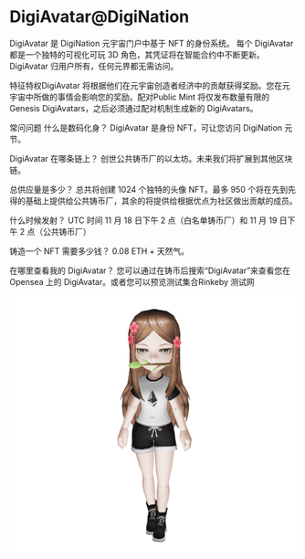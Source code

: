# DigiAvatar@DigiNation

DigiAvatar 是 DigiNation 元宇宙门户中基于 NFT 的身份系统。 每个 DigiAvatar 都是一个独特的可视化可玩 3D 角色，其凭证将在智能合约中不断更新。 DigiAvatar 归用户所有，任何元界都无需访问。

特征特权DigiAvatar 将根据他们在元宇宙创造者经济中的贡献获得奖励。您在元宇宙中所做的事情会影响您的奖励。配对Public Mint 将仅发布数量有限的 Genesis DigiAvatars，之后必须通过配对机制生成新的 DigiAvatars。

常问问题
什么是数码化身？
DigiAvatar 是身份 NFT，可让您访问 DigiNation 元节。

DigiAvatar 在哪条链上？
创世公共铸币厂的以太坊。未来我们将扩展到其他区块链。

总供应量是多少？
总共将创建 1024 个独特的头像 NFT。最多 950 个将在先到先得的基础上提供给公共铸币厂，其余的将提供给根据优点为社区做出贡献的成员。

什么时候发射？
UTC 时间 11 月 18 日下午 2 点（白名单铸币厂）和 11 月 19 日下午 2 点（公共铸币厂）

铸造一个 NFT 需要多少钱？
0.08 ETH + 天然气。

在哪里查看我的 DigiAvatar？
您可以通过在铸币后搜索“DigiAvatar”来查看您在 Opensea 上的 DigiAvatar。或者您可以预览测试集合Rinkeby 测试网

![NFT](微信截图_20220902171649.png)
